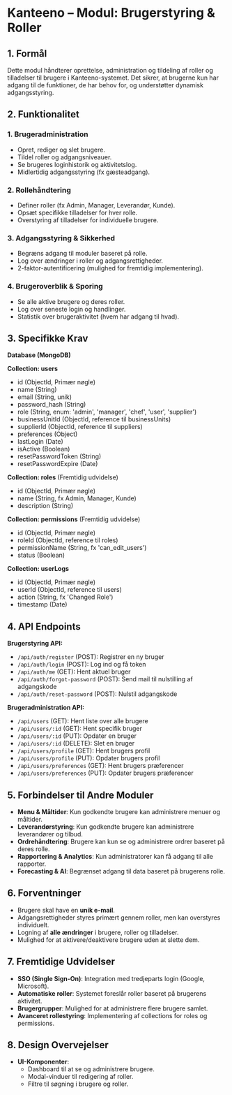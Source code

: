 # Kanteeno – Modul: Brugerstyring & Roller

## 1. Formål
Dette modul håndterer oprettelse, administration og tildeling af roller og tilladelser til brugere i Kanteeno-systemet. Det sikrer, at brugerne kun har adgang til de funktioner, de har behov for, og understøtter dynamisk adgangsstyring.

## 2. Funktionalitet
### 1. Brugeradministration
- Opret, rediger og slet brugere.
- Tildel roller og adgangsniveauer.
- Se brugeres loginhistorik og aktivitetslog.
- Midlertidig adgangsstyring (fx gæsteadgang).

### 2. Rollehåndtering
- Definer roller (fx Admin, Manager, Leverandør, Kunde).
- Opsæt specifikke tilladelser for hver rolle.
- Overstyring af tilladelser for individuelle brugere.

### 3. Adgangsstyring & Sikkerhed
- Begræns adgang til moduler baseret på rolle.
- Log over ændringer i roller og adgangsrettigheder.
- 2-faktor-autentificering (mulighed for fremtidig implementering).

### 4. Brugeroverblik & Sporing
- Se alle aktive brugere og deres roller.
- Log over seneste login og handlinger.
- Statistik over brugeraktivitet (hvem har adgang til hvad).

## 3. Specifikke Krav
**Database (MongoDB)**

**Collection: users**
- id (ObjectId, Primær nøgle)
- name (String)
- email (String, unik)
- password_hash (String)
- role (String, enum: 'admin', 'manager', 'chef', 'user', 'supplier')
- businessUnitId (ObjectId, reference til businessUnits)
- supplierId (ObjectId, reference til suppliers)
- preferences (Object)
- lastLogin (Date)
- isActive (Boolean)
- resetPasswordToken (String)
- resetPasswordExpire (Date)

**Collection: roles** (Fremtidig udvidelse)
- id (ObjectId, Primær nøgle)
- name (String, fx Admin, Manager, Kunde)
- description (String)

**Collection: permissions** (Fremtidig udvidelse)
- id (ObjectId, Primær nøgle)
- roleId (ObjectId, reference til roles)
- permissionName (String, fx 'can_edit_users')
- status (Boolean)

**Collection: userLogs**
- id (ObjectId, Primær nøgle)
- userId (ObjectId, reference til users)
- action (String, fx 'Changed Role')
- timestamp (Date)

## 4. API Endpoints
**Brugerstyring API:**
- `/api/auth/register` (POST): Registrer en ny bruger
- `/api/auth/login` (POST): Log ind og få token
- `/api/auth/me` (GET): Hent aktuel bruger
- `/api/auth/forgot-password` (POST): Send mail til nulstilling af adgangskode
- `/api/auth/reset-password` (POST): Nulstil adgangskode

**Brugeradministration API:**
- `/api/users` (GET): Hent liste over alle brugere
- `/api/users/:id` (GET): Hent specifik bruger
- `/api/users/:id` (PUT): Opdater en bruger
- `/api/users/:id` (DELETE): Slet en bruger
- `/api/users/profile` (GET): Hent brugers profil
- `/api/users/profile` (PUT): Opdater brugers profil
- `/api/users/preferences` (GET): Hent brugers præferencer
- `/api/users/preferences` (PUT): Opdater brugers præferencer

## 5. Forbindelser til Andre Moduler
- **Menu & Måltider**: Kun godkendte brugere kan administrere menuer og måltider.
- **Leverandørstyring**: Kun godkendte brugere kan administrere leverandører og tilbud.
- **Ordrehåndtering**: Brugere kan kun se og administrere ordrer baseret på deres rolle.
- **Rapportering & Analytics**: Kun administratorer kan få adgang til alle rapporter.
- **Forecasting & AI**: Begrænset adgang til data baseret på brugerens rolle.

## 6. Forventninger
- Brugere skal have en **unik e-mail**.
- Adgangsrettigheder styres primært gennem roller, men kan overstyres individuelt.
- Logning af **alle ændringer** i brugere, roller og tilladelser.
- Mulighed for at aktivere/deaktivere brugere uden at slette dem.

## 7. Fremtidige Udvidelser
- **SSO (Single Sign-On)**: Integration med tredjeparts login (Google, Microsoft).
- **Automatiske roller**: Systemet foreslår roller baseret på brugerens aktivitet.
- **Brugergrupper**: Mulighed for at administrere flere brugere samlet.
- **Avanceret rollestyring**: Implementering af collections for roles og permissions.

## 8. Design Overvejelser
- **UI-Komponenter**:
  - Dashboard til at se og administrere brugere.
  - Modal-vinduer til redigering af roller.
  - Filtre til søgning i brugere og roller.
